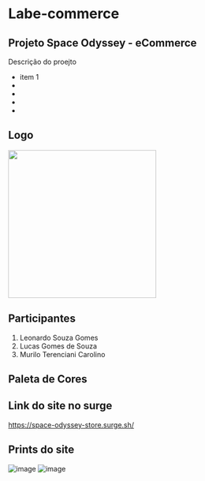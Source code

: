 # Labe-commerce

## Projeto Space Odyssey - eCommerce
Descrição do proejto

* item 1
* 
* 
*  
* 

## Logo
<img width="300" src="https://user-images.githubusercontent.com/84817937/133864336-2b00655c-c0b6-4a57-9a37-21483ec2f9e7.png"/>


## Participantes
1. Leonardo Souza Gomes
2. Lucas Gomes de Souza
3. Murilo Terenciani Carolino

## Paleta de Cores


## Link do site no surge
https://space-odyssey-store.surge.sh/

## Prints do site
![image](https://user-images.githubusercontent.com/84817937/133864280-7923467a-7671-440e-b935-98c7bfbfa0a5.png)
![image](https://user-images.githubusercontent.com/84817937/133864327-eaecd3a7-f485-4759-80ec-b6389b919161.png)



